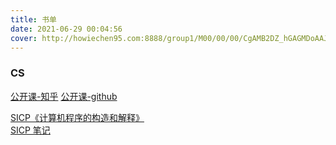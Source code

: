 ```yaml
---
title: 书单
date: 2021-06-29 00:04:56    
cover: http://howiechen95.com:8888/group1/M00/00/00/CgAMB2DZ_hGAGMDoAAJfuBSscsY012.jpg    
---
```


### CS 

[公开课-知乎](https://www.zhihu.com/question/57532048)
[公开课-github](https://github.com/apachecn/awesome-cs-courses-zh)

[SICP《计算机程序的构造和解释》](https://github.com/DeathKing/Learning-SICP)     
[SICP 笔记](../2021/06/28/sicp/)